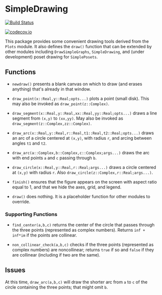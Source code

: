 # SimpleDrawing


[![Build Status](https://travis-ci.org/scheinerman/SimpleDrawing.jl.svg?branch=master)](https://travis-ci.org/scheinerman/SimpleDrawing.jl)


[![codecov.io](http://codecov.io/github/scheinerman/SimpleDrawing.jl/coverage.svg?branch=master)](http://codecov.io/github/scheinerman/SimpleDrawing.jl?branch=master)



This package provides some convenient drawing tools derived from the
`Plots` module. It also defines the `draw()` function that can be extended
by other modules including `DrawSimpleGraphs`, `SimpleDrawing`, and
(under development) poset drawing for `SimplePosets`.

## Functions

+ `newdraw()` presents a blank canvas on which to draw (and erases anything)
that's already in that window.

+ `draw_point(x::Real,y::Real;opts...)` plots a point (small disk). This
may also be invoked as `draw_point(z::Complex)`.
+ `draw_segment(x::Real,y::Real,xx::Real,yy::Real;opts...)` draws a
line segment from `(x,y)` to `(xx,yy)`. May also be invoked as
`draw_segment(z::Complex,zz::Complex)`.
+ `draw_arc(x::Real,y::Real,r::Real,t1::Real,t2::Real;opts...)` draws an
arc of a circle centered at `(x,y)`, with radius `r`, and arcing between
angles `t1` and `t2`.
+ `draw_arc(a::Complex,b::Complex,c::Complex;args...)` draws
the arc with end points `a` and `c` passing through `b`.
+ `draw_circle(x::Real,y::Real,r::Real;args...)` draws a circle centered
at `(x,y)` with radius `r`. Also `draw_circle(z::Complex,r::Real;args...)`.

+ `finish()` ensures that the figure appears on the screen with
aspect ratio equal to 1, and that
we hide the axes, grid, and legend.


+ `draw()` does nothing. It is a placeholder function for other modules to
override.

### Supporting Functions

+ `find_center(a,b,c)` returns the center of the circle that passes through
the three points (represented as complex numbers). Returns
`inf + inf*im` if the points are collinear.

+ `non_collinear_check(a,b,c)` checks if the three points (represented as
  complex numbers) are noncollinear; returns `true` if so and `false` if they
  are collinear (including if two are the same).

## Issues

At this time, `draw_arc(a,b,c)` will draw the shorter arc from `a` to `c`
of the circle containing the three points; that might omit `b`.
